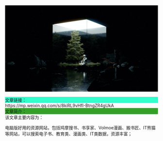 ![img](./assets/nathan-watson-a4Goc6z9eQs-unsplash.jpg)

<div style="background-color:#33ffcc">文章链接：</div>
https://mp.weixin.qq.com/s/8kiRL9vHfI-BtngZR4gUkA

<div style="background-color:RGB(52,160,40)">文章简介：</div>
该文章主要内容为：

电脑版好用的资源网站，包括鸠摩搜书、书享家、Volmoe漫画、搬书匠、IT熊猫 等网站，可以搜索电子书、教育类、漫画类、IT类数据，资源丰富；

